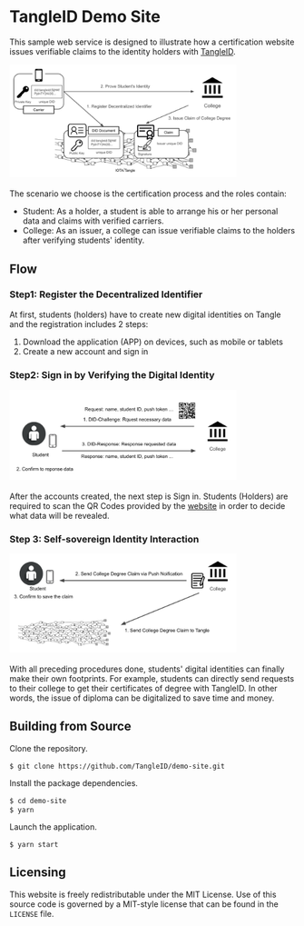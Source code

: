 # TangleID Demo Site

This sample web service is designed to illustrate how a certification website issues verifiable claims to the identity holders with [TangleID](https://github.com/TangleID).

<img src="./images/overview.png" alt="Certification Demonstration Overview" style="width: 400px; display: block; margin-bottom: 20px"/>

The scenario we choose is the certification process and the roles contain:
 - Student: As a holder, a student is able to arrange his or her personal data and claims with verified carriers.
 - College: As an issuer, a college can issue verifiable claims to the holders after verifying students' identity.

## Flow

### Step1: Register the Decentralized Identifier

At first, students (holders) have to create new digital identities on Tangle and the registration includes 2 steps:
1. Download the application (APP) on devices, such as mobile or tablets
2. Create a new account and sign in

### Step2: Sign in by Verifying the Digital Identity

<img src="./images/prove_identity.png" alt="Prove Own Control of Student Identity" style="width: 400px; display: block; margin-bottom: 20px"/>

After the accounts created, the next step is Sign in. Students (Holders) are required to scan the QR Codes provided by the [website](http://demokits.biilabs.io:4500/) in order to decide what data will be revealed.

### Step 3: Self-sovereign Identity Interaction

<img src="./images/issue_claim.png" alt="Issue College Degree Claim" style="width: 400px; display: block; margin-bottom: 20px"/>

With all preceding procedures done, students' digital identities can finally make their own footprints. For example, students can directly send requests to their college to get their certificates of degree with TangleID. In other words, the issue of diploma can be digitalized to save time and money.

## Building from Source

Clone the repository.

```shell
$ git clone https://github.com/TangleID/demo-site.git
```

Install the package dependencies.

```shell
$ cd demo-site
$ yarn
```

Launch the application.

```shell
$ yarn start
```

## Licensing

This website is freely redistributable under the MIT License. Use of this source
code is governed by a MIT-style license that can be found in the `LICENSE` file.
